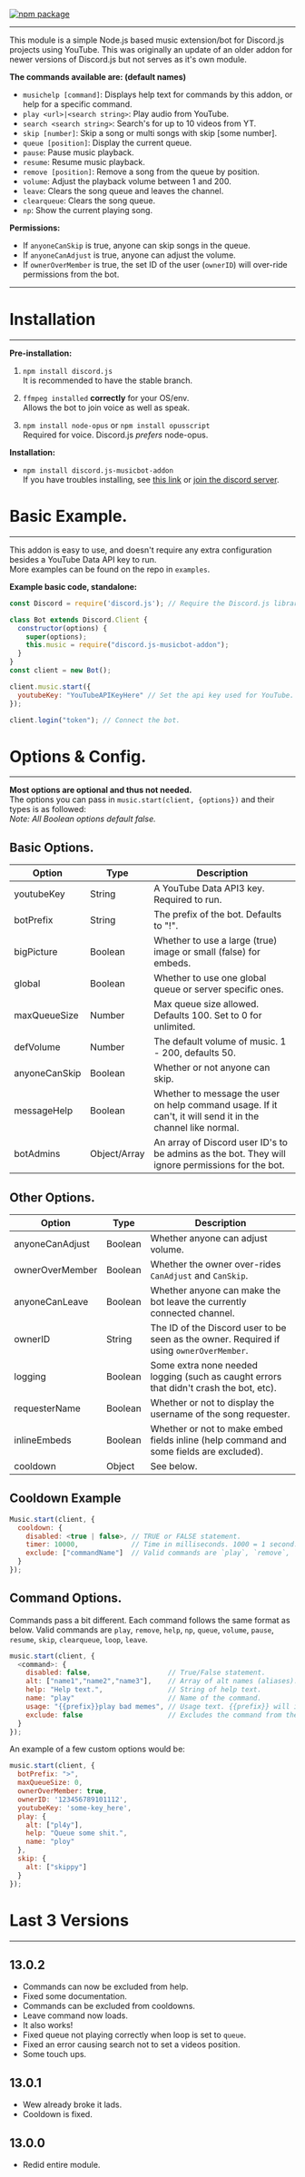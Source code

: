 [![npm package](https://nodei.co/npm/discord.js-musicbot-addon.png?downloads=true&downloadRank=true&stars=true)](https://nodei.co/npm/discord.js-musicbot-addon/)
***
This module is a simple Node.js based music extension/bot for Discord.js projects using YouTube. This was originally an update of an older addon for newer versions of Discord.js but not serves as it's own module.   

__The commands available are: (default names)__  
* `musichelp [command]`: Displays help text for commands by this addon, or help for a specific command.
* `play <url>|<search string>`: Play audio from YouTube.
* `search <search string>`: Search's for up to 10 videos from YT.
* `skip [number]`: Skip a song or multi songs with skip [some number].
* `queue [position]`: Display the current queue.
* `pause`: Pause music playback.
* `resume`: Resume music playback.
* `remove [position]`: Remove a song from the queue by position.
* `volume`: Adjust the playback volume between 1 and 200.
* `leave`: Clears the song queue and leaves the channel.
* `clearqueue`: Clears the song queue.
* `np`: Show the current playing song.  

__Permissions:__  
* If `anyoneCanSkip` is true, anyone can skip songs in the queue.
* If `anyoneCanAdjust` is true, anyone can adjust the volume.
* If `ownerOverMember` is true, the set ID of the user (`ownerID`) will over-ride permissions from the bot.

***
# Installation
***  
__Pre-installation:__  
1. `npm install discord.js`  
It is recommended to have the stable branch.  

2. `ffmpeg installed` __correctly__ for your OS/env.  
Allows the bot to join voice as well as speak.  

3. `npm install node-opus` or `npm install opusscript`  
Required for voice. Discord.js _prefers_ node-opus.  

__Installation:__  
* `npm install discord.js-musicbot-addon`  
If you have troubles installing, see [this link](https://github.com/DarkoPendragon/discord.js-musicbot-addon/wiki/Installation-&-Troubleshooting) or [join the discord server](https://discord.gg/FKYrX4X).

# Basic Example.
***  
This addon is easy to use, and doesn't require any extra configuration besides a YouTube Data API key to run.  
More examples can be found on the repo in `examples`.  

__Example basic code, standalone:__
```javascript
const Discord = require('discord.js'); // Require the Discord.js library.

class Bot extends Discord.Client {
  constructor(options) {
    super(options);
    this.music = require("discord.js-musicbot-addon");
  }
}
const client = new Bot();

client.music.start({
  youtubeKey: "YouTubeAPIKeyHere" // Set the api key used for YouTube.
});

client.login("token"); // Connect the bot.
```  

# Options & Config.
***
__Most options are optional and thus not needed.__  
The options you can pass in `music.start(client, {options})` and their types is as followed:  
_Note: All Boolean options default false._  

## Basic Options.
| Option | Type | Description |  
| --- | --- | --- |  
| youtubeKey | String | A YouTube Data API3 key. Required to run. |
| botPrefix | String | The prefix of the bot. Defaults to "!". |
| bigPicture | Boolean | Whether to use a large (true) image or small (false) for embeds. |
| global | Boolean | Whether to use one global queue or server specific ones. |
| maxQueueSize | Number | Max queue size allowed. Defaults 100. Set to 0 for unlimited. |
| defVolume | Number | The default volume of music. 1 - 200, defaults 50. |
| anyoneCanSkip | Boolean | Whether or not anyone can skip. |
| messageHelp | Boolean | Whether to message the user on help command usage. If it can't, it will send it in the channel like normal. |
| botAdmins | Object/Array | An array of Discord user ID's to be admins as the bot. They will ignore permissions for the bot. |

## Other Options.  
| Option | Type | Description |  
| --- | --- | --- |  
| anyoneCanAdjust | Boolean | Whether anyone can adjust volume. |
| ownerOverMember | Boolean | Whether the owner over-rides `CanAdjust` and `CanSkip`. |
| anyoneCanLeave | Boolean | Whether anyone can make the bot leave the currently connected channel. |
| ownerID | String | The ID of the Discord user to be seen as the owner. Required if using `ownerOverMember`. |
| logging | Boolean | Some extra none needed logging (such as caught errors that didn't crash the bot, etc). |
| requesterName | Boolean | Whether or not to display the username of the song requester. |
| inlineEmbeds | Boolean | Whether or not to make embed fields inline (help command and some fields are excluded). |
| cooldown | Object | See below. |

## Cooldown Example
```js
Music.start(client, {
  cooldown: {
    disabled: <true | false>, // TRUE or FALSE statement.
    timer: 10000,             // Time in milliseconds. 1000 = 1 second.
    exclude: ["commandName"]  // Valid commands are `play`, `remove`, `help`, `np`, `queue`, `volume`, `pause`, `resume`, `skip`, `clearqueue`, `loop`, `leave`.
  }
});
```

## Command Options.  
Commands pass a bit different. Each command follows the same format as below. Valid commands are `play`, `remove`, `help`, `np`, `queue`, `volume`, `pause`, `resume`, `skip`, `clearqueue`, `loop`, `leave`.
```js
music.start(client, {
  <command>: {
    disabled: false,                   // True/False statement.
    alt: ["name1","name2","name3"],    // Array of alt names (aliases).
    help: "Help text.",                // String of help text.
    name: "play"                       // Name of the command.
    usage: "{{prefix}}play bad memes", // Usage text. {{prefix}} will insert the bots prefix.
    exclude: false                     // Excludes the command from the help command (cannot exclude the help command).
  }
});
```


An example of a few custom options would be:  
```javascript
music.start(client, {
  botPrefix: ">",
  maxQueueSize: 0,
  ownerOverMember: true,
  ownerID: '123456789101112',
  youtubeKey: 'some-key_here',
  play: {
    alt: ["pl4y"],
    help: "Queue some shit.",
    name: "ploy"
  },
  skip: {
    alt: ["skippy"]
  }
});
```

# Last 3 Versions
***  
## 13.0.2
* Commands can now be excluded from help.
* Fixed some documentation.
* Commands can be excluded from cooldowns.
* Leave command now loads.
* It also works!
* Fixed queue not playing correctly when loop is set to `queue`.
* Fixed an error causing search not to set a videos position.
* Some touch ups.

## 13.0.1
* Wew already broke it lads.
* Cooldown is fixed.

## 13.0.0
* Redid entire module.
